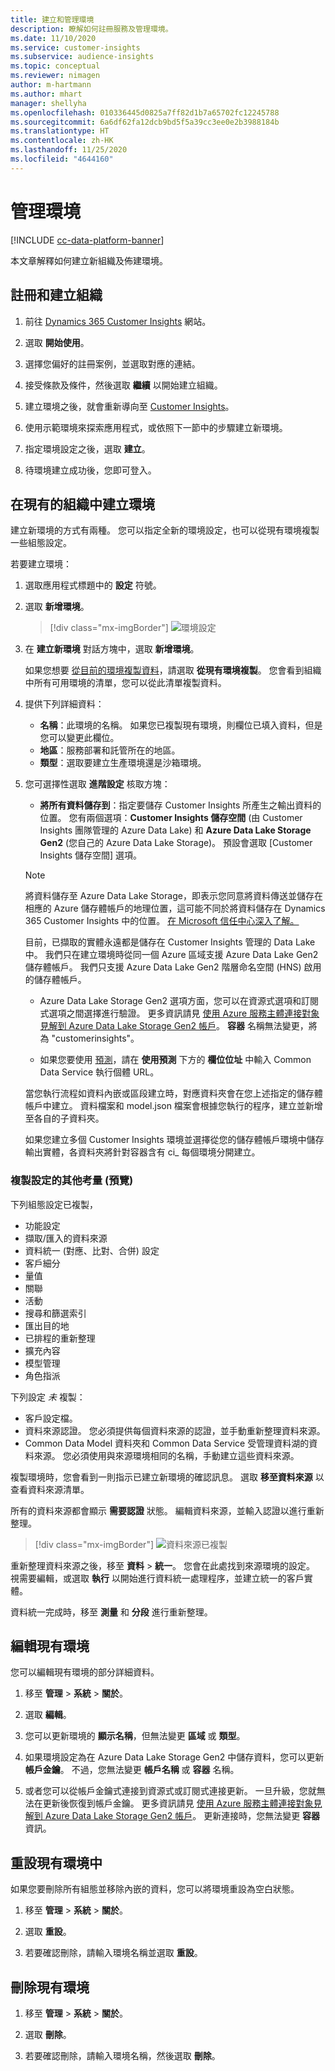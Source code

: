 ```yaml
---
title: 建立和管理環境
description: 瞭解如何註冊服務及管理環境。
ms.date: 11/10/2020
ms.service: customer-insights
ms.subservice: audience-insights
ms.topic: conceptual
ms.reviewer: nimagen
author: m-hartmann
ms.author: mhart
manager: shellyha
ms.openlocfilehash: 010336445d0825a7ff82d1b7a65702fc12245788
ms.sourcegitcommit: 6a6df62fa12dcb9bd5f5a39cc3ee0e2b3988184b
ms.translationtype: HT
ms.contentlocale: zh-HK
ms.lasthandoff: 11/25/2020
ms.locfileid: "4644160"
---
```

# <a name="manage-environments"></a>管理環境

[!INCLUDE [cc-data-platform-banner](../includes/cc-data-platform-banner.md)]

本文章解釋如何建立新組織及佈建環境。

## <a name="sign-up-and-create-an-organization"></a>註冊和建立組織

1. 前往 [Dynamics 365 Customer Insights](https://dynamics.microsoft.com/ai/customer-insights/) 網站。

2. 選取 **開始使用**。

3. 選擇您偏好的註冊案例，並選取對應的連結。

4. 接受條款及條件，然後選取 **繼續** 以開始建立組織。

5. 建立環境之後，就會重新導向至 [Customer Insights](https://home.ci.ai.dynamics.com)。

6. 使用示範環境來探索應用程式，或依照下一節中的步驟建立新環境。

7. 指定環境設定之後，選取 **建立**。

8. 待環境建立成功後，您即可登入。

## <a name="create-an-environment-in-an-existing-organization"></a>在現有的組織中建立環境

建立新環境的方式有兩種。 您可以指定全新的環境設定，也可以從現有環境複製一些組態設定。

若要建立環境：

1. 選取應用程式標題中的 **設定** 符號。

1. 選取 **新增環境**。

   > [!div class="mx-imgBorder"]
   > ![環境設定](media/environment-settings-dialog.png)

1. 在 **建立新環境** 對話方塊中，選取 **新增環境**。

   如果您想要 [從目前的環境複製資料](#additional-considerations-for-copy-configuration-preview)，請選取 **從現有環境複製**。 您會看到組織中所有可用環境的清單，您可以從此清單複製資料。

1. 提供下列詳細資料：
   - **名稱**：此環境的名稱。 如果您已複製現有環境，則欄位已填入資料，但是您可以變更此欄位。
   - **地區**：服務部署和託管所在的地區。
   - **類型**：選取要建立生產環境還是沙箱環境。

2. 您可選擇性選取 **進階設定** 核取方塊：

   - **將所有資料儲存到**：指定要儲存 Customer Insights 所產生之輸出資料的位置。 您有兩個選項：**Customer Insights 儲存空間** (由 Customer Insights 團隊管理的 Azure Data Lake) 和 **Azure Data Lake Storage Gen2** (您自己的 Azure Data Lake Storage)。 預設會選取 [Customer Insights 儲存空間] 選項。

   > [!NOTE]
   > 將資料儲存至 Azure Data Lake Storage，即表示您同意將資料傳送並儲存在相應的 Azure 儲存體帳戶的地理位置，這可能不同於將資料儲存在 Dynamics 365 Customer Insights 中的位置。 [在 Microsoft 信任中心深入了解。](https://www.microsoft.com/trust-center)
   >
   > 目前，已擷取的實體永遠都是儲存在 Customer Insights 管理的 Data Lake 中。
   > 我們只在建立環境時從同一個 Azure 區域支援 Azure Data Lake Gen2 儲存體帳戶。
   > 我們只支援 Azure Data Lake Gen2 階層命名空間 (HNS) 啟用的儲存體帳戶。

   - Azure Data Lake Storage Gen2 選項方面，您可以在資源式選項和訂閱式選項之間選擇進行驗證。 更多資訊請見 [使用 Azure 服務主體連接對象見解到 Azure Data Lake Storage Gen2 帳戶](connect-service-principal.md)。 **容器** 名稱無法變更，將為 "customerinsights"。
   
   - 如果您要使用 [預測](predictions.md)，請在 **使用預測** 下方的 **欄位位址** 中輸入 Common Data Service 執行個體 URL。

   當您執行流程如資料內嵌或區段建立時，對應資料夾會在您上述指定的儲存體帳戶中建立。 資料檔案和 model.json 檔案會根據您執行的程序，建立並新增至各自的子資料夾。

   如果您建立多個 Customer Insights 環境並選擇從您的儲存體帳戶環境中儲存輸出實體，各資料夾將針對容器含有 ci_<environmentid> 每個環境分開建立。

### <a name="additional-considerations-for-copy-configuration-preview"></a>複製設定的其他考量 (預覽)

下列組態設定已複製，

- 功能設定
- 擷取/匯入的資料來源
- 資料統一 (對應、比對、合併) 設定
- 客戶細分
- 量值
- 關聯
- 活動
- 搜尋和篩選索引
- 匯出目的地
- 已排程的重新整理
- 擴充內容
- 模型管理
- 角色指派

下列設定 *未* 複製：

- 客戶設定檔。
- 資料來源認證。 您必須提供每個資料來源的認證，並手動重新整理資料來源。
- Common Data Model 資料夾和 Common Data Service 受管理資料湖的資料來源。 您必須使用與來源環境相同的名稱，手動建立這些資料來源。

複製環境時，您會看到一則指示已建立新環境的確認訊息。 選取 **移至資料來源** 以查看資料來源清單。

所有的資料來源都會顯示 **需要認證** 狀態。 編輯資料來源，並輸入認證以進行重新整理。

> [!div class="mx-imgBorder"]
> ![資料來源已複製](media/data-sources-copied.png)

重新整理資料來源之後，移至 **資料** > **統一**。 您會在此處找到來源環境的設定。 視需要編輯，或選取 **執行** 以開始進行資料統一處理程序，並建立統一的客戶實體。

資料統一完成時，移至 **測量** 和 **分段** 進行重新整理。

## <a name="edit-an-existing-environment"></a>編輯現有環境

您可以編輯現有環境的部分詳細資料。

1. 移至 **管理** > **系統** > **關於**。

2. 選取 **編輯**。

3. 您可以更新環境的 **顯示名稱**，但無法變更 **區域** 或 **類型**。

4. 如果環境設定為在 Azure Data Lake Storage Gen2 中儲存資料，您可以更新 **帳戶金鑰**。 不過，您無法變更 **帳戶名稱** 或 **容器** 名稱。

5. 或者您可以從帳戶金鑰式連接到資源式或訂閱式連接更新。 一旦升級，您就無法在更新後恢復到帳戶金鑰。 更多資訊請見 [使用 Azure 服務主體連接對象見解到 Azure Data Lake Storage Gen2 帳戶](connect-service-principal.md)。 更新連接時，您無法變更 **容器** 資訊。

## <a name="reset-an-existing-environment"></a>重設現有環境中

如果您要刪除所有組態並移除內嵌的資料，您可以將環境重設為空白狀態。

1.  移至 **管理** > **系統** > **關於**。

2.  選取 **重設**。 

3.  若要確認刪除，請輸入環境名稱並選取 **重設**。


## <a name="delete-an-existing-environment"></a>刪除現有環境

1. 移至 **管理** > **系統** > **關於**。

1. 選取 **刪除**。

1. 若要確認刪除，請輸入環境名稱，然後選取 **刪除**。
